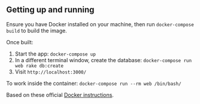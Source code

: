 ## Getting up and running
Ensure you have Docker installed on your machine, then run `docker-compose build` to build the image.

Once built:
1. Start the app: `docker-compose up`
2. In a different terminal window, create the database: `docker-compose run web rake db:create`
3. Visit `http://localhost:3000/`

To work inside the container: `docker-compose run --rm web /bin/bash/`

Based on these official [Docker instructions](https://docs.docker.com/compose/rails/).
